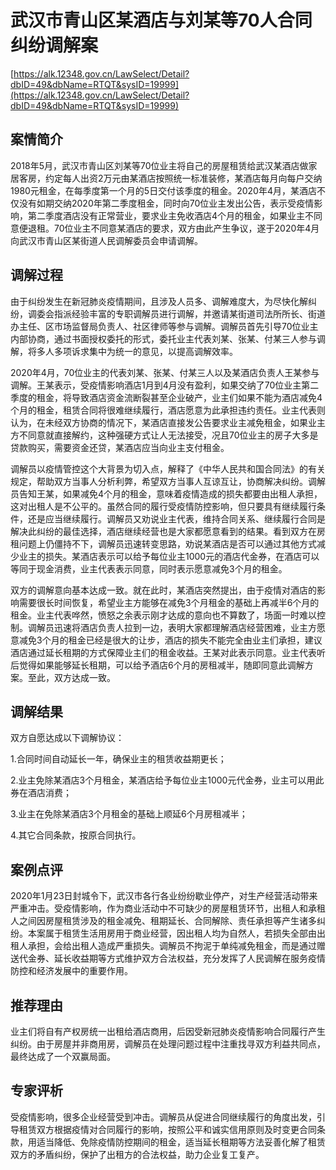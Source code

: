 # 武汉市青山区某酒店与刘某等70人合同纠纷调解案 

[https://alk.12348.gov.cn/LawSelect/Detail?dbID=49&dbName=RTQT&sysID=19999](https://alk.12348.gov.cn/LawSelect/Detail?dbID=49&dbName=RTQT&sysID=19999) 


## 案情简介 

2018年5月，武汉市青山区刘某等70位业主将自己的房屋租赁给武汉某酒店做家居客房，约定每人出资2万元由某酒店按照统一标准装修，某酒店每月向每户交纳1980元租金，在每季度第一个月的5日交付该季度的租金。2020年4月，某酒店不仅没有如期交纳2020年第二季度租金，同时向70位业主发出公告，表示受疫情影响，第二季度酒店没有正常营业，要求业主免收酒店4个月的租金，如果业主不同意便退租。70位业主不同意某酒店的要求，双方由此产生争议，遂于2020年4月向武汉市青山区某街道人民调解委员会申请调解。 

## 调解过程 

由于纠纷发生在新冠肺炎疫情期间，且涉及人员多、调解难度大，为尽快化解纠纷，调委会指派经验丰富的专职调解员进行调解，并邀请某街道司法所所长、街道办主任、区市场监督局负责人、社区律师等参与调解。调解员首先引导70位业主内部协商，通过书面授权委托的形式，委托业主代表刘某、张某、付某三人参与调解，将多人多项诉求集中为统一的意见，以提高调解效率。 
 
2020年4月，70位业主的代表刘某、张某、付某三人以及某酒店负责人王某参与调解。王某表示，受疫情影响酒店1月到4月没有盈利，如果交纳了70位业主第二季度的租金，将导致酒店资金流断裂甚至企业破产，业主们如果不能为酒店减免4个月的租金，租赁合同将很难继续履行，酒店愿意为此承担违约责任。业主代表则认为，在未经双方协商的情况下，某酒店直接发公告要求业主减免租金，如果业主方不同意就直接解约，这种强硬方式让人无法接受，况且70位业主的房子大多是贷款购买，需要资金还贷，某酒店应当向业主支付租金。 
 
调解员以疫情管控这个大背景为切入点，解释了《中华人民共和国合同法》的有关规定，帮助双方当事人分析利弊，希望双方当事人互谅互让，协商解决纠纷。调解员告知王某，如果减免4个月的租金，意味着疫情造成的损失都要由出租人承担，这对出租人是不公平的。虽然合同的履行受疫情防控影响，但只要具有继续履行条件，还是应当继续履行。调解员又劝说业主代表，维持合同关系、继续履行合同是解决此纠纷的最佳选择，酒店继续经营也是大家都愿意看到的结果。看到双方在房租问题上仍僵持不下，调解员迅速转变思路，劝说某酒店是否可以通过其他方式减少业主的损失。某酒店表示可以给予每位业主1000元的酒店代金券，在酒店可以等同于现金消费，业主代表表示同意，同时表示愿意减免3个月的租金。 
 
双方的调解意向基本达成一致。就在此时，某酒店突然提出，由于疫情对酒店的影响需要很长时间恢复，希望业主方能够在减免3个月租金的基础上再减半6个月的租金。业主代表哗然，愤怒之余表示刚才达成的意向也不算数了，场面一时难以控制。调解员迅速将酒店负责人拉到一边，表明大家都理解酒店经营困难，业主方愿意减免3个月的租金已经是很大的让步，酒店的损失不能完全由业主们承担，建议酒店通过延长租期的方式保障业主们的租金收益。王某对此表示同意。业主代表听后觉得如果能够延长租期，可以给予酒店6个月的房租减半，随即同意此调解方案。至此，双方达成一致。 

## 调解结果 

双方自愿达成以下调解协议： 
 
1.合同时间自动延长一年，确保业主的租赁收益期更长； 
 
2.业主免除某酒店3个月租金，某酒店给予每位业主1000元代金券，业主可以用此券在酒店消费； 
 
3.业主在免除某酒店3个月租金的基础上顺延6个月房租减半； 
 
4.其它合同条款，按原合同执行。 

## 案例点评 

2020年1月23日封城令下，武汉市各行各业纷纷歇业停产，对生产经营活动带来严重冲击。受疫情影响，作为商业活动中不可缺少的房屋租赁环节，出租人和承租人之间因房屋租赁涉及的租金减免、租期延长、合同解除、责任承担等产生诸多纠纷。本案属于租赁生活用房用于商业经营，因出租人均为自然人，若损失全部由出租人承担，会给出租人造成严重损失。调解员不拘泥于单纯减免租金，而是通过赠送代金券、延长收益期等方式维护双方合法权益，充分发挥了人民调解在服务疫情防控和经济发展中的重要作用。 

## 推荐理由 

业主们将自有产权房统一出租给酒店商用，后因受新冠肺炎疫情影响合同履行产生纠纷。由于房屋并非商用房，调解员在处理问题过程中注重找寻双方利益共同点，最终达成了一个双赢局面。 

## 专家评析 

受疫情影响，很多企业经营受到冲击。调解员从促进合同继续履行的角度出发，引导租赁双方根据疫情对合同履行的影响，按照公平和诚实信用原则及时变更合同条款，用适当降低、免除疫情防控期间的租金，适当延长租期等方法妥善化解了租赁双方的矛盾纠纷，保护了出租方的合法权益，助力企业复工复产。 
